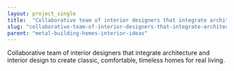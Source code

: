 ```yaml
---
layout: project_single
title:  "Collaborative team of interior designers that integrate architecture and interior design to create classic, comfortable, timeless homes for real living."
slug: "collaborative-team-of-interior-designers-that-integrate-architecture-and-interior-design-to-create-classic-comfortable"
parent: "metal-building-homes-interior-ideas"
---
```

Collaborative team of interior designers that integrate architecture and interior design to create classic, comfortable, timeless homes for real living.